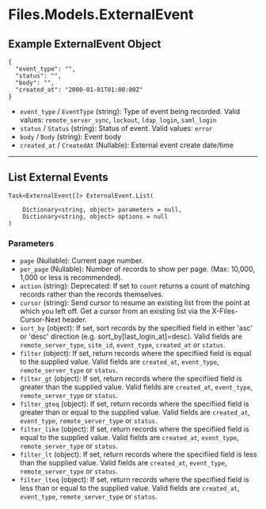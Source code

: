 # Files.Models.ExternalEvent

## Example ExternalEvent Object

```
{
  "event_type": "",
  "status": "",
  "body": "",
  "created_at": "2000-01-01T01:00:00Z"
}
```

* `event_type` / `EventType`  (string): Type of event being recorded. Valid values: `remote_server_sync`, `lockout`, `ldap_login`, `saml_login`
* `status` / `Status`  (string): Status of event. Valid values: `error`
* `body` / `Body`  (string): Event body
* `created_at` / `CreatedAt`  (Nullable<DateTime>): External event create date/time


---

## List External Events

```
Task<ExternalEvent[]> ExternalEvent.List(
    
    Dictionary<string, object> parameters = null,
    Dictionary<string, object> options = null
)
```

### Parameters

* `page` (Nullable<Int64>): Current page number.
* `per_page` (Nullable<Int64>): Number of records to show per page.  (Max: 10,000, 1,000 or less is recommended).
* `action` (string): Deprecated: If set to `count` returns a count of matching records rather than the records themselves.
* `cursor` (string): Send cursor to resume an existing list from the point at which you left off.  Get a cursor from an existing list via the X-Files-Cursor-Next header.
* `sort_by` (object): If set, sort records by the specified field in either 'asc' or 'desc' direction (e.g. sort_by[last_login_at]=desc). Valid fields are `remote_server_type`, `site_id`, `event_type`, `created_at` or `status`.
* `filter` (object): If set, return records where the specifiied field is equal to the supplied value. Valid fields are `created_at`, `event_type`, `remote_server_type` or `status`.
* `filter_gt` (object): If set, return records where the specifiied field is greater than the supplied value. Valid fields are `created_at`, `event_type`, `remote_server_type` or `status`.
* `filter_gteq` (object): If set, return records where the specifiied field is greater than or equal to the supplied value. Valid fields are `created_at`, `event_type`, `remote_server_type` or `status`.
* `filter_like` (object): If set, return records where the specifiied field is equal to the supplied value. Valid fields are `created_at`, `event_type`, `remote_server_type` or `status`.
* `filter_lt` (object): If set, return records where the specifiied field is less than the supplied value. Valid fields are `created_at`, `event_type`, `remote_server_type` or `status`.
* `filter_lteq` (object): If set, return records where the specifiied field is less than or equal to the supplied value. Valid fields are `created_at`, `event_type`, `remote_server_type` or `status`.
